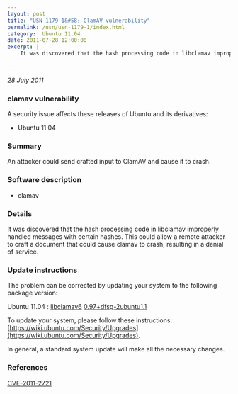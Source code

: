 ```yaml
---
layout: post
title: "USN-1179-1&#58; ClamAV vulnerability"
permalink: /usn/usn-1179-1/index.html
category:  Ubuntu 11.04
date: 2011-07-28 12:00:00
excerpt: |
    It was discovered that the hash processing code in libclamav improperly handled messages with certain hashes. This could allow a remote attacker to craft a document that could cause clamav to crash, resulting in a denial of service. 
    
--- 
```

 
 

*28 July 2011*

### clamav vulnerability

A security issue affects these releases of Ubuntu and its derivatives:

* Ubuntu 11.04

### Summary

An attacker could send crafted input to ClamAV and cause it to crash.

### Software description

* clamav 

### Details

It was discovered that the hash processing code in libclamav improperly handled messages with certain hashes. This could allow a remote attacker to craft a document that could cause clamav to crash, resulting in a denial of service. 

### Update instructions

The problem can be corrected by updating your system to the following package version:

Ubuntu 11.04
 : [libclamav6](https://launchpad.net/ubuntu/+source/clamav) <span> [0.97+dfsg-2ubuntu1.1](https://launchpad.net/ubuntu/+source/clamav/0.97+dfsg-2ubuntu1.1) </span> 

To update your system, please follow these instructions: [https://wiki.ubuntu.com/Security/Upgrades](https://wiki.ubuntu.com/Security/Upgrades).

In general, a standard system update will make all the necessary changes. 

### References

 
 [CVE-2011-2721](http://people.ubuntu.com/~ubuntu-security/cve/CVE-2011-2721)
 

